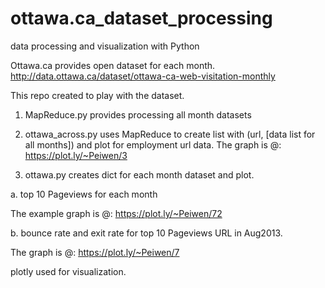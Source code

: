 ottawa.ca_dataset_processing
============================

data processing and visualization with Python

Ottawa.ca provides open dataset for each month.
http://data.ottawa.ca/dataset/ottawa-ca-web-visitation-monthly

This repo created to play with the dataset.

1. MapReduce.py provides processing all month datasets 

2. ottawa_across.py uses MapReduce to create list with (url, [data list for all months]) and plot for employment url data.
The graph is @:
https://plot.ly/~Peiwen/3

3. ottawa.py creates dict for each month dataset and plot.

a. top 10 Pageviews for each month

The example graph is @:
https://plot.ly/~Peiwen/72

b. bounce rate and exit rate for top 10 Pageviews URL in Aug2013.

The graph is @:
https://plot.ly/~Peiwen/7


plotly used for visualization.


